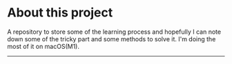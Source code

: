 # About this project
A repository to store some of the learning process and hopefully I can note down some of the tricky part and some methods to solve it.
I'm doing the most of it on macOS(M1).

---
